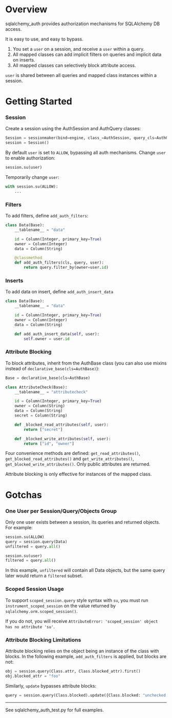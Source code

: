 # Overview

sqlalchemy_auth provides authorization mechanisms for SQLAlchemy DB access.

It is easy to use, and easy to bypass. 

1. You set a `user` on a session, and receive a `user` within a query.
2. All mapped classes can add implicit filters on queries and implicit data on inserts.
3. All mapped classes can selectively block attribute access.

`user` is shared between all queries and mapped class instances within a session.

# Getting Started

### Session

Create a session using the AuthSession and AuthQuery classes:

```python
Session = sessionmaker(bind=engine, class_=AuthSession, query_cls=AuthQuery, user=DENY)
session = Session()
```

By default `user` is set to `ALLOW`, bypassing all auth mechanisms. Change `user`
to enable authorization:

```python
session.su(user)
```

Temporarily change `user`:

```python
with session.su(ALLOW):
    ...
```

### Filters

To add filters, define `add_auth_filters`:

```python
class Data(Base):
    __tablename__ = "data"

    id = Column(Integer, primary_key=True)
    owner = Column(Integer)
    data = Column(String)

    @classmethod
    def add_auth_filters(cls, query, user):
        return query.filter_by(owner=user.id)
```

### Inserts

To add data on insert, define `add_auth_insert_data`

```python
class Data(Base):
    __tablename__ = "data"

    id = Column(Integer, primary_key=True)
    owner = Column(Integer)
    data = Column(String)

    def add_auth_insert_data(self, user):
        self.owner = user.id
```

### Attribute Blocking

To block attributes, inherit from the AuthBase class (you can also use
mixins instead of `declarative_base(cls=AuthBase)`):

```python
Base = declarative_base(cls=AuthBase)

class AttributeCheck(Base):
    __tablename__ = "attributecheck"

    id = Column(Integer, primary_key=True)
    owner = Column(String)
    data = Column(String)
    secret = Column(String)

    def _blocked_read_attributes(self, user):
        return ["secret"]

    def _blocked_write_attributes(self, user):
        return ["id", "owner"]
```

Four convenience methods are defined:
`get_read_attributes()`, `get_blocked_read_attributes()` and
`get_write_attributes()`, `get_blocked_write_attributes()`. Only public
attributes are returned.

Attribute blocking is only effective for instances of the mapped class.

# Gotchas

### One User per Session/Query/Objects Group

Only one user exists between a session, its queries and returned objects.
For example:

```python
session.su(ALLOW)
query = session.query(Data)
unfiltered = query.all()

session.su(user)
filtered = query.all()
```

In this example, `unfiltered` will contain all Data objects, but the same 
query later would return a `filtered` subset.

### Scoped Session Usage

To support `scoped_session.query` style syntax with `su`, you must run
`instrument_scoped_session` on the value returned by `sqlalchemy.orm.scoped_session()`.

If you do not, you will receive `AttributeError: 'scoped_session' object has
no attribute 'su'`.

### Attribute Blocking Limitations

Attribute blocking relies on the object being an instance of the class with blocks.
In the following example, `add_auth_filters` is applied, but blocks are not:

```python
obj = session.query(Class.attr, Class.blocked_attr).first()
obj.blocked_attr = "foo"
```

Similarly, `update` bypasses attribute blocks:

```python
query = session.query(Class.blocked).update({Class.blocked: "unchecked write"})
```

--------------------------

See sqlalchemy_auth_test.py for full examples.
